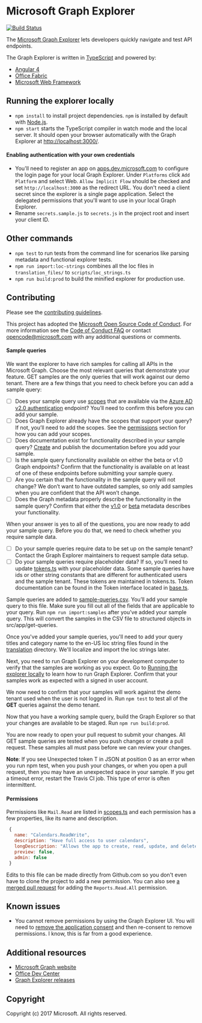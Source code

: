 # Microsoft Graph Explorer
[![Build Status](https://travis-ci.org/microsoftgraph/microsoft-graph-explorer.svg?branch=master)](https://travis-ci.org/microsoftgraph/microsoft-graph-explorer)

The [Microsoft Graph Explorer](https://developer.microsoft.com/graph/graph-explorer) lets developers quickly navigate and test API endpoints.

The Graph Explorer is written in [TypeScript](https://www.typescriptlang.org/) and powered by:
* [Angular 4](https://angular.io/)
* [Office Fabric](https://dev.office.com/fabric)
* [Microsoft Web Framework](https://getmwf.com/) 

## Running the explorer locally

* `npm install` to install project dependencies. `npm` is installed by default with [Node.js](https://nodejs.org/).
* `npm start` starts the TypeScript compiler in watch mode and the local server. It should open your browser automatically with the Graph Explorer at [http://localhost:3000/](http://localhost:3000).

#### Enabling authentication with your own credentials
* You'll need to register an app on [apps.dev.microsoft.com](https://apps.dev.microsoft.com) to configure the login page for your local Graph Explorer.  Under `Platforms` click `Add Platform` and select Web.  `Allow Implicit Flow` should be checked and set `http://localhost:3000` as the redirect URL.  You don't need a client secret since the explorer is a single page application. Select the delegated permissions that you'll want to use in your local Graph Explorer.
* Rename `secrets.sample.js` to `secrets.js` in the project root and insert your client ID.

## Other commands
* `npm test` to run tests from the command line for scenarios like parsing metadata and functional explorer tests.
* `npm run import:loc-strings` combines all the loc files in `translation_files/` to `scripts/loc_strings.ts`
* `npm run build:prod` to build the minified explorer for production use.

## Contributing
Please see the [contributing guidelines](CONTRIBUTING.md).

This project has adopted the [Microsoft Open Source Code of Conduct](https://opensource.microsoft.com/codeofconduct/). For more information see the [Code of Conduct FAQ](https://opensource.microsoft.com/codeofconduct/faq/) or contact [opencode@microsoft.com](mailto:opencode@microsoft.com) with any additional questions or comments.

#### Sample queries

We want the explorer to have rich samples for calling all APIs in the Microsoft Graph. Choose the most relevant queries that demonstrate your feature. GET samples are the only queries that will work against our demo tenant. There are a few things that you need to check before you can add a sample query:
- [ ]	Does your sample query use [scopes]( https://docs.microsoft.com/en-us/azure/active-directory/develop/active-directory-v2-scopes) that are available via the [Azure AD v2.0 authentication]( https://docs.microsoft.com/en-us/azure/active-directory/develop/active-directory-appmodel-v2-overview) endpoint? You’ll need to confirm this before you can add your sample.
- [ ]	Does Graph Explorer already have the scopes that support your query? If not, you’ll need to add the scopes. See the [permissions](#permissions) section for how you can add your scopes. 
- [ ]	Does documentation exist for functionality described in your sample query? [Create](https://github.com/microsoftgraph/microsoft-graph-docs) and publish the documentation before you add your sample.
- [ ]	Is the sample query functionality available on either the beta or v1.0 Graph endpoints? Confirm that the functionality is available on at least of one of these endpoints before submitting your sample query.
- [ ]	Are you certain that the functionality in the sample query will not change? We don’t want to have outdated samples, so only add samples when you are confident that the API won’t change.
- [ ]	Does the Graph metadata properly describe the functionality in the sample query? Confirm that either the [v1.0](https://graph.microsoft.com/v1.0/$metadata) or [beta]( https://graph.microsoft.com/beta/$metadata) metadata describes your functionality.

When your answer is yes to all of the questions, you are now ready to add your sample query. Before you do that, we need to check whether you require sample data.
- [ ]	Do your sample queries require data to be set up on the sample tenant? Contact the Graph Explorer maintainers to request sample data setup. 
- [ ]	Do your sample queries require placeholder data? If so, you’ll need to update [tokens.ts](./src/app/tokens.ts) with your placeholder data. Some sample queries have ids or other string constants that are different for authenticated users and the sample tenant. These tokens are maintained in tokens.ts. Token documentation can be found in the Token interface located in [base.ts](./src/app/base.ts).

Sample queries are added to [sample-queries.csv](./sample-queries.csv). You’ll add your sample query to this file. Make sure you fill out all of the fields that are applicable to your query. Run `npm run import:samples` after you’ve added your sample query. This will convert the samples in the CSV file to structured objects in src/app/get-queries. 

Once you've added your sample queries, you'll need to add your query titles and category name to the en-US loc string files found in the [translation](./translation_files) directory. We'll localize and import the loc strings later. 

Next, you need to run Graph Explorer on your development computer to verify that the samples are working as you expect. Go to [Running the explorer locally]( https://github.com/microsoftgraph/microsoft-graph-explorer#running-the-explorer-locally) to learn how to run Graph Explorer. Confirm that your samples work as expected with a signed in user account. 

We now need to confirm that your samples will work against the demo tenant used when the user is not logged in. Run `npm test` to test all of the **GET** queries against the demo tenant.

Now that you have a working sample query, build the Graph Explorer so that your changes are available to be staged. Run `npm run build:prod`. 

You are now ready to open your pull request to submit your changes. All GET sample queries are tested when you push changes or create a pull request. These samples all must pass before we can review your changes.
 
**Note**: If you see Unexpected token T in JSON at position 0 as an error when you run npm test, when you push your changes, or when you open a pull request, then you may have an unexpected space in your sample. If you get a timeout error, restart the Travis CI job. This type of error is often intermittent. 

#### Permissions

Permissions like `Mail.Read` are listed in [scopes.ts](src/app/scopes-dialog/scopes.ts) and each permission has a few properties, like its name and description.

```javascript
 {
   name: "Calendars.ReadWrite",
   description: "Have full access to user calendars",
   longDescription: "Allows the app to create, read, update, and delete events in user calendars.",
   preview: false,
   admin: false
 }
```
Edits to this file can be made directly from Github.com so you don't even have to clone the project to add a new permission.  You can also see [a merged pull request](https://github.com/microsoftgraph/microsoft-graph-explorer/pull/48) for adding the `Reports.Read.All` permission.

## Known issues
* You cannot remove permissions by using the Graph Explorer UI. You will need to [remove the application consent](http://shawntabrizi.com/aad/revoking-consent-azure-active-directory-applications/) and then re-consent to remove permissions. I know, this is far from a good experience.

## Additional resources
* [Microsoft Graph website](https://graph.microsoft.io)
* [Office Dev Center](http://dev.office.com/)
* [Graph Explorer releases](https://github.com/microsoftgraph/microsoft-graph-explorer/releases)

## Copyright
Copyright (c) 2017 Microsoft. All rights reserved.
